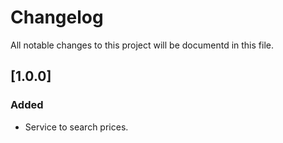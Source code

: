 # Changelog
All notable changes to this project will be documentd in this file.

## [1.0.0]  
### Added
- Service to search prices.
